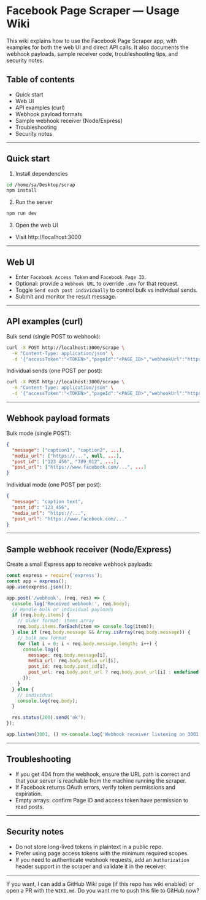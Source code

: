 # Facebook Page Scraper — Usage Wiki

This wiki explains how to use the Facebook Page Scraper app, with examples for both the web UI and direct API calls. It also documents the webhook payloads, sample receiver code, troubleshooting tips, and security notes.

## Table of contents
- Quick start
- Web UI
- API examples (curl)
- Webhook payload formats
- Sample webhook receiver (Node/Express)
- Troubleshooting
- Security notes

---

## Quick start
1. Install dependencies
```bash
cd /home/sa/Desktop/scrap
npm install
```
2. Run the server
```bash
npm run dev
```
3. Open the web UI
- Visit http://localhost:3000

---

## Web UI
- Enter `Facebook Access Token` and `Facebook Page ID`.
- Optional: provide a `Webhook URL` to override `.env` for that request.
- Toggle `Send each post individually` to control bulk vs individual sends.
- Submit and monitor the result message.

---

## API examples (curl)

Bulk send (single POST to webhook):
```bash
curl -X POST http://localhost:3000/scrape \
  -H "Content-Type: application/json" \
  -d '{"accessToken":"<TOKEN>","pageId":"<PAGE_ID>","webhookUrl":"https://your-webhook.example/endpoint","sendIndividually":false}'
```

Individual sends (one POST per post):
```bash
curl -X POST http://localhost:3000/scrape \
  -H "Content-Type: application/json" \
  -d '{"accessToken":"<TOKEN>","pageId":"<PAGE_ID>","webhookUrl":"https://your-webhook.example/endpoint","sendIndividually":true}'
```

---

## Webhook payload formats

Bulk mode (single POST):
```json
{
  "message": ["caption1", "caption2", ...],
  "media_url": ["https://...", null, ...],
  "post_id": ["123_456", "789_012", ...],
  "post_url": ["https://www.facebook.com/...", ...]
}
```

Individual mode (one POST per post):
```json
{
  "message": "caption text",
  "post_id": "123_456",
  "media_url": "https://...",
  "post_url": "https://www.facebook.com/..."
}
```

---

## Sample webhook receiver (Node/Express)

Create a small Express app to receive webhook payloads:

```js
const express = require('express');
const app = express();
app.use(express.json());

app.post('/webhook', (req, res) => {
  console.log('Received webhook:', req.body);
  // Handle bulk or individual payloads
  if (req.body.items) {
    // older format: items array
    req.body.items.forEach(item => console.log(item));
  } else if (req.body.message && Array.isArray(req.body.message)) {
    // bulk new format
    for (let i = 0; i < req.body.message.length; i++) {
      console.log({
        message: req.body.message[i],
        media_url: req.body.media_url[i],
        post_id: req.body.post_id[i],
        post_url: req.body.post_url ? req.body.post_url[i] : undefined
      });
    }
  } else {
    // individual
    console.log(req.body);
  }

  res.status(200).send('ok');
});

app.listen(3001, () => console.log('Webhook receiver listening on 3001'));
```

---

## Troubleshooting
- If you get 404 from the webhook, ensure the URL path is correct and that your server is reachable from the machine running the scraper.
- If Facebook returns OAuth errors, verify token permissions and expiration.
- Empty arrays: confirm Page ID and access token have permission to read posts.

---

## Security notes
- Do not store long-lived tokens in plaintext in a public repo.
- Prefer using page access tokens with the minimum required scopes.
- If you need to authenticate webhook requests, add an `Authorization` header support in the scraper and validate it in the receiver.

---

If you want, I can add a GitHub Wiki page (if this repo has wiki enabled) or open a PR with the `WIKI.md`. Do you want me to push this file to GitHub now?